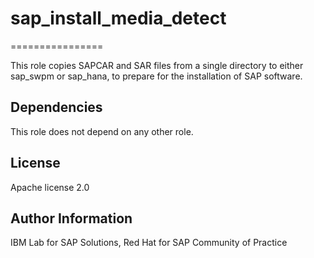 # sap_install_media_detect
================

This role copies SAPCAR and SAR files from a single directory to either sap_swpm or sap_hana, to prepare for the installation of SAP software.

## Dependencies

This role does not depend on any other role.

## License

Apache license 2.0

## Author Information

IBM Lab for SAP Solutions, Red Hat for SAP Community of Practice
